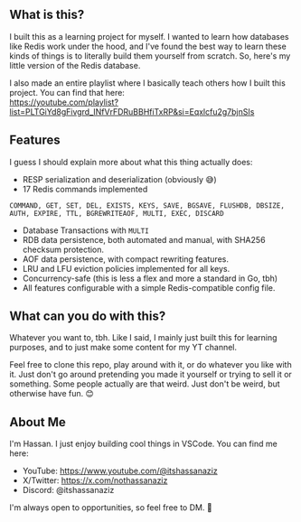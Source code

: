 ## What is this?
I built this as a learning project for myself. I wanted to learn how databases like Redis work under the hood, and I've found the best way to learn these kinds of things is to literally build them yourself from scratch. So, here's my little version of the Redis database.

I also made an entire playlist where I basically teach others how I built this project. You can find that here: \
https://youtube.com/playlist?list=PLTGiYd8gFivgrd_INfVrFDRuBBHfiTxRP&si=Eqxlcfu2g7bjnSIs

## Features
I guess I should explain more about what this thing actually does:
- RESP serialization and deserialization (obviously 😅)
- 17 Redis commands implemented 
```
COMMAND, GET, SET, DEL, EXISTS, KEYS, SAVE, BGSAVE, FLUSHDB, DBSIZE, AUTH, EXPIRE, TTL, BGREWRITEAOF, MULTI, EXEC, DISCARD
```
- Database Transactions with `MULTI`
- RDB data persistence, both automated and manual, with SHA256 checksum protection.
- AOF data persistence, with compact rewriting features.
- LRU and LFU eviction policies implemented for all keys.
- Concurrency-safe (this is less a flex and more a standard in Go, tbh)
- All features configurable with a simple Redis-compatible config file.

## What can you do with this?
Whatever you want to, tbh. Like I said, I mainly just built this for learning purposes, and to just make some content for my YT channel. 

Feel free to clone this repo, play around with it, or do whatever you like with it. Just don't go around pretending you made it yourself or trying to sell it or something. Some people actually are that weird. Just don't be weird, but otherwise have fun. 😊

## About Me
I'm Hassan. I just enjoy building cool things in VSCode. You can find me here:
- YouTube: https://www.youtube.com/@itshassanaziz
- X/Twitter: https://x.com/nothassanaziz
- Discord: @itshassanaziz

I'm always open to opportunities, so feel free to DM. 🙌
